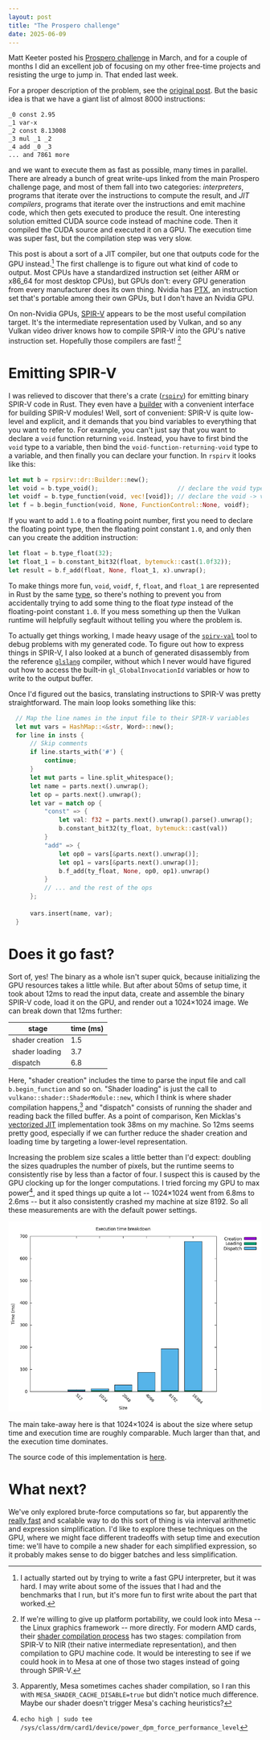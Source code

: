 ```yaml
---
layout: post
title: "The Prospero challenge"
date: 2025-06-09
---
```


Matt Keeter posted his [Prospero challenge] in March, and for a couple of months
I did an excellent job of focusing on my other free-time projects and resisting
the urge to jump in. That ended last week.

[Prospero challenge]: https://www.mattkeeter.com/projects/prospero/

For a proper description of the problem, see the [original post][Prospero challenge].
But the basic idea is that we have a giant list of almost 8000 instructions:

```text
_0 const 2.95
_1 var-x
_2 const 8.13008
_3 mul _1 _2
_4 add _0 _3
... and 7861 more
```

and we want to execute them as fast as possible, many times in parallel.
There are already a bunch of great write-ups linked from the main Prospero challenge
page, and most of them fall into two categories: *interpreters*,
programs that iterate over the instructions to compute the result, and *JIT
compilers*, programs that iterate over the instructions and emit machine code, which
then gets executed to produce the result.
One interesting solution emitted CUDA source code instead of machine code.
Then it compiled the CUDA source and executed it on a GPU. The execution time was
super fast, but the compilation step was very slow.

This post is about a sort of a JIT compiler, but one that outputs code for the GPU
instead.[^process] The first challenge is to figure out what kind of code to output.
Most CPUs have a standardized instruction set (either ARM or x86_64 for most desktop
CPUs), but GPUs don't: every GPU generation from every manufacturer does its own thing.
Nvidia has [PTX], an instruction set that's portable among their own GPUs, but I don't
have an Nvidia GPU.

[PTX]: https://docs.nvidia.com/cuda/parallel-thread-execution/index.html

On non-Nvidia GPUs, [SPIR-V] appears to be the most useful compilation target. It's
the intermediate representation used by Vulkan, and so any Vulkan video driver knows
how to compile SPIR-V into the GPU's native instruction set. Hopefully those compilers
are fast! [^lower]


[SPIR-V]: https://en.wikipedia.org/wiki/Standard_Portable_Intermediate_Representation

[shader compilation process]: https://docs.mesa3d.org/drivers/radv.html#shader-compilation


# Emitting SPIR-V

I was relieved to discover that there's a crate ([`rspirv`]) for emitting
binary SPIR-V code in Rust. They even have a [builder] with a convenient interface
for building SPIR-V modules! Well, sort of convenient: SPIR-V is quite low-level
and explicit, and it demands that you bind variables to everything that you
want to refer to. For example, you can't just say that you want to declare
a `void` function returning `void`. Instead, you have to first bind the `void` type
to a variable, then bind the `void-function-returning-void` type to a variable,
and then finally you can declare your function. In `rspirv` it looks like this:

[`rspirv`]: https://github.com/gfx-rs/rspirv
[builder]: https://docs.rs/rspirv/latest/rspirv/dr/struct.Builder.html

```rust
let mut b = rpsirv::dr::Builder::new();
let void = b.type_void();                      // declare the void type
let voidf = b.type_function(void, vec![void]); // declare the void -> void type
let f = b.begin_function(void, None, FunctionControl::None, voidf);
```

If you want to add `1.0` to a floating point number, first you need to declare the
floating point type, then the floating point constant `1.0`, and only then can
you create the addition instruction:

```rust
let float = b.type_float(32);
let float_1 = b.constant_bit32(float, bytemuck::cast(1.0f32));
let result = b.f_add(float, None, float_1, x).unwrap();
```

To make things more fun, `void`, `voidf`, `f`, `float`, and `float_1` are represented
in Rust by the same [type], so there's nothing to prevent you from accidentally
trying to add some thing to the float *type* instead of the floating-point constant
`1.0`. If you mess something up then the Vulkan runtime will helpfully
segfault without telling you where the problem is.

[type]: https://docs.rs/spirv/0.3.0+sdk-1.3.268.0/spirv/type.Word.html

To actually get things working, I made heavy usage of the [`spirv-val`] tool
to debug problems with my generated code. To figure out how to express things
in SPIR-V, I also looked at a bunch of generated disassembly from the reference
[`glslang`] compiler, without which I never would have figured out how
to access the built-in `gl_GlobalInvocationId` variables or how to write to
the output buffer.

[`spirv-val`]: https://github.com/KhronosGroup/SPIRV-Tools
[`glslang`]: https://github.com/KhronosGroup/glslang

Once I'd figured out the basics, translating instructions to SPIR-V was pretty
straightforward. The main loop looks something like this:

```rust
  // Map the line names in the input file to their SPIR-V variables
  let mut vars = HashMap::<&str, Word>::new();
  for line in insts {
      // Skip comments
      if line.starts_with('#') {
          continue;
      }
      let mut parts = line.split_whitespace();
      let name = parts.next().unwrap();
      let op = parts.next().unwrap();
      let var = match op {
          "const" => {
              let val: f32 = parts.next().unwrap().parse().unwrap();
              b.constant_bit32(ty_float, bytemuck::cast(val))
          }
          "add" => {
              let op0 = vars[&parts.next().unwrap()];
              let op1 = vars[&parts.next().unwrap()];
              b.f_add(ty_float, None, op0, op1).unwrap()
          }
          // ... and the rest of the ops
      };

      vars.insert(name, var);
  }


```

# Does it go fast?

Sort of, yes! The binary as a whole isn't super quick, because initializing the GPU
resources takes a little while. But after about 50ms of setup time, it took about 12ms
to read the input data, create and assemble the binary SPIR-V code, load it on the GPU,
and render out a 1024×1024 image. We can break down that 12ms further:

| stage | time (ms) |
--------|-----------|
|shader creation | 1.5 |
|shader loading | 3.7 |
|dispatch | 6.8 |

Here, "shader creation" includes the time to parse the input file and call `b.begin_function`
and so on. "Shader loading" is just the call to `vulkano::shader::ShaderModule::new`, which I
think is where shader compilation happens,[^caching] and "dispatch" consists of running the shader
and reading back the filled buffer.
As a point of comparison, Ken Micklas's [vectorized JIT] implementation took 38ms on my machine.
So 12ms seems pretty good, especially if we can further reduce the shader creation and loading
time by targeting a lower-level representation.

[vectorized JIT]: https://tech.kmicklas.com/posts/prospero/

Increasing the problem size scales a little better than I'd expect: doubling the sizes
quadruples the number of pixels, but the runtime seems to consistently rise by less than
a factor of four. I suspect this is caused by the GPU clocking up for the longer computations.
I tried forcing my GPU to max power[^max power], and it sped things up quite a lot --
1024×1024 went from 6.8ms to 2.6ms -- but it also consistently crashed my machine at
size 8192. So all these measurements are with the default power settings.

![](timings.png)

The main take-away here is that 1024×1024 is about the size where setup time
and execution time are roughly comparable. Much larger than that, and the execution
time dominates.

The source code of this implementation is [here](https://codeberg.org/jneem/prospero-gpu/src/branch/main/src/bin/spirv-runner.rs).

# What next?

We've only explored brute-force computations so far, but apparently the [really fast]
and scalable way to do this sort of thing is via interval arithmetic and expression
simplification. I'd like to explore these techniques on the GPU, where we might
face different tradeoffs with setup time and execution time: we'll have to compile
a new shader for each simplified expression, so it probably makes sense to do
bigger batches and less simplification.

[really fast]: https://www.mattkeeter.com/projects/fidget/

[^process]: I actually started out by trying to write a fast GPU interpreter,
but it was hard. I may write about some of the issues that I had and the benchmarks
that I run, but it's more fun to first write about the part that worked.

[^lower]: If we're willing to give up platform portability, we could
look into Mesa -- the Linux graphics framework -- more directly. For modern AMD
cards, their [shader compilation process] has two stages: compilation from SPIR-V
to NIR (their native intermediate representation), and then compilation to GPU
machine code. It would be interesting to see if we could hook in to Mesa at one
of those two stages instead of going through SPIR-V.

[^caching]: Apparently, Mesa sometimes caches shader compilation, so I ran this with
`MESA_SHADER_CACHE_DISABLE=true` but didn't notice much difference. Maybe our shader doesn't
trigger Mesa's caching heuristics?

[^max power]: `echo high | sudo tee /sys/class/drm/card1/device/power_dpm_force_performance_level`
